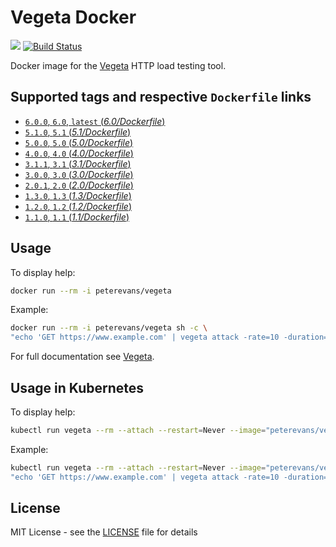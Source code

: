 # Vegeta Docker
[![](https://images.microbadger.com/badges/image/peterevans/vegeta.svg)](https://microbadger.com/images/peterevans/vegeta)
[![Build Status](https://travis-ci.org/peter-evans/vegeta-docker.svg?branch=master)](https://travis-ci.org/peter-evans/vegeta-docker)

Docker image for the [Vegeta](https://github.com/tsenart/vegeta) HTTP load testing tool.

## Supported tags and respective `Dockerfile` links

- [`6.0.0`, `6.0`, `latest`  (*6.0/Dockerfile*)](https://github.com/peter-evans/vegeta-docker/tree/master/6.0)
- [`5.1.0`, `5.1`  (*5.1/Dockerfile*)](https://github.com/peter-evans/vegeta-docker/tree/master/5.1)
- [`5.0.0`, `5.0`  (*5.0/Dockerfile*)](https://github.com/peter-evans/vegeta-docker/tree/master/5.0)
- [`4.0.0`, `4.0`  (*4.0/Dockerfile*)](https://github.com/peter-evans/vegeta-docker/tree/master/4.0)
- [`3.1.1`, `3.1`  (*3.1/Dockerfile*)](https://github.com/peter-evans/vegeta-docker/tree/master/3.1)
- [`3.0.0`, `3.0`  (*3.0/Dockerfile*)](https://github.com/peter-evans/vegeta-docker/tree/master/3.0)
- [`2.0.1`, `2.0`  (*2.0/Dockerfile*)](https://github.com/peter-evans/vegeta-docker/tree/master/2.0)
- [`1.3.0`, `1.3`  (*1.3/Dockerfile*)](https://github.com/peter-evans/vegeta-docker/tree/master/1.3)
- [`1.2.0`, `1.2`  (*1.2/Dockerfile*)](https://github.com/peter-evans/vegeta-docker/tree/master/1.2)
- [`1.1.0`, `1.1`  (*1.1/Dockerfile*)](https://github.com/peter-evans/vegeta-docker/tree/master/1.1)

## Usage

To display help:
```bash
docker run --rm -i peterevans/vegeta
```
Example:
```bash
docker run --rm -i peterevans/vegeta sh -c \
"echo 'GET https://www.example.com' | vegeta attack -rate=10 -duration=30s | tee results.bin | vegeta report"
```
For full documentation see [Vegeta](https://github.com/tsenart/vegeta).

## Usage in Kubernetes

To display help:
```bash
kubectl run vegeta --rm --attach --restart=Never --image="peterevans/vegeta"
```
Example:
```bash
kubectl run vegeta --rm --attach --restart=Never --image="peterevans/vegeta" -- sh -c \
"echo 'GET https://www.example.com' | vegeta attack -rate=10 -duration=30s | tee results.bin | vegeta report"
```

## License

MIT License - see the [LICENSE](LICENSE) file for details
